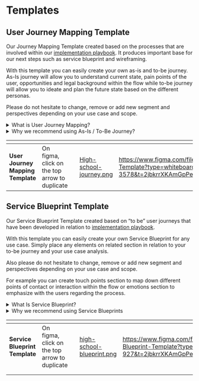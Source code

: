 # Templates

## User Journey Mapping Template

Our Journey Mapping Template created based on the processes that are involved within our [implementation playbook](https://govstack.gitbook.io/implementation-playbook/). It produces important base for our next steps such as service blueprint and wireframing.

With this template you can easily create your own as-is and to-be journey. As-Is journey will allow you to understand current state, pain points of the user, opportunities and legal background within the flow while to-be journey will allow you to ideate and plan the future state based on the different personas.

Please do not hesitate to change, remove or add new segment and perspectives depending on your use case and scope.

<details>

<summary>What is User Journey Mapping?</summary>

A journey map is a visualization of the process that a person goes through in order to accomplish a goal.

As-Is (Current) mappings are based on an actual “today” state of the service. This approach is ideal when the mapping goal is to identify and document existing problems, pain points and opportunities. Use current state maps to help analyze research or align a team around a data validated problem.

To-Be (Future) mappings are based on an “ideal” state for a user type, experience, or a to-be service structure. Future state maps help reinvent and conceive how a user or experience would feel in the future. Use future state maps to set a benchmark or goal for the ideal form of your product or service.

More Information [from Nielsen Norman Group](https://www.nngroup.com/articles/journey-mapping-101/).

</details>

<details>

<summary>Why we recommend using As-Is / To-Be Journey?</summary>

Understanding who we are solving a problem for is important for creating user-centric digital services. 'As-Is' user journey can help identify touchpoints, inefficiencies, pain points, opportunities for improvement and can inform the design of a 'To-Be' user journey that represents the desired state of the user experience after changes have been made.

'To-Be' user journey is created in the context of a redesign or improvement of service. Its aim is to create a better user experience by identifying and implementing changes that will improve the user's journey and ultimately lead to greater satisfaction for its users.

Remember to-be journey produced within the workshop will be the main base for service blueprints and user flows.

</details>

<table data-view="cards"><thead><tr><th></th><th></th><th></th><th data-hidden data-card-cover data-type="files"></th><th data-hidden data-card-target data-type="content-ref"></th></tr></thead><tbody><tr><td><strong>User Journey Mapping Template</strong></td><td>On figma, click on the top arrow to duplicate</td><td></td><td><a href="../../.gitbook/assets/High-school-journey.png">High-school-journey.png</a></td><td><a href="https://www.figma.com/file/w9oqWWuuxWtab5EPJIVhhA/Journey-Template?type=whiteboard&#x26;node-id=502-3578&#x26;t=2jbkrrXKAmGpPeg6-0">https://www.figma.com/file/w9oqWWuuxWtab5EPJIVhhA/Journey-Template?type=whiteboard&#x26;node-id=502-3578&#x26;t=2jbkrrXKAmGpPeg6-0</a></td></tr></tbody></table>

## Service Blueprint Template

Our Service Blueprint Template created based on “to be” user journeys that have been developed in relation to [implementation playbook](https://govstack.gitbook.io/implementation-playbook/).

With this template you can easily create your own Service Blueprint for any use case. Simply place any elements on related section in relation to your to-be journey and your use case analysis.

Also please do not hesitate to change, remove or add new segment and perspectives depending on your use case and scope.

For example you can create touch points section to map down different points of contact or interaction within the flow or emotions section to emphasize with the users regarding the process.

<details>

<summary>What Is Service Blueprint?</summary>

A service blueprint is a diagram that visualizes the relationships between different service components — people, props (physical or digital evidence), and processes — that are directly tied to touchpoints in a specific customer journey.

More Information from [Nielsen Norman Group](https://www.nngroup.com/articles/service-blueprints-definition/).

</details>

<details>

<summary>Why we recommend using Service Blueprints</summary>

Blueprinting is most useful when coordinating complex services because it bridges cross-team efforts. Cross-team effort to make everyone familiar with use case early on and enable preparation work

Service blueprints are companions to user journeys. They help organizations see the big picture of how a service is implemented and used. They pinpoint dependencies between user journeys of the service providers/government entities and users in the same visualization. They are instrumental in identifying and optimizing complex interactions, ultimately saving money for the organization and improving the experience for its users.

Our service blueprints are created using user journeys developed in the previous step of the implementation playbook. They comprise a series of diagrams that visualize the relationship between:&#x20;

* Processes&#x20;
* Different service users and entities involved in providing the service&#x20;
* Actions and goals of entities and users&#x20;
* GovStack Design Patterns&#x20;
* Required documents, Data input and output&#x20;
* [Building Blocks](https://govstack.gitbook.io/specification/)

</details>

<table data-view="cards"><thead><tr><th></th><th></th><th></th><th data-hidden data-card-cover data-type="files"></th><th data-hidden data-card-target data-type="content-ref"></th></tr></thead><tbody><tr><td><strong>Service Blueprint Template</strong></td><td>On figma, click on the top arrow to duplicate</td><td></td><td><a href="../../.gitbook/assets/high-school-blueprint.png">high-school-blueprint.png</a></td><td><a href="https://www.figma.com/file/SjEyL4ClDkOiLMsMQwkXig/Service-Blueprint-Template?type=whiteboard&#x26;node-id=15-927&#x26;t=2jbkrrXKAmGpPeg6-0">https://www.figma.com/file/SjEyL4ClDkOiLMsMQwkXig/Service-Blueprint-Template?type=whiteboard&#x26;node-id=15-927&#x26;t=2jbkrrXKAmGpPeg6-0</a></td></tr><tr><td></td><td></td><td></td><td></td><td></td></tr><tr><td></td><td></td><td></td><td></td><td></td></tr></tbody></table>
